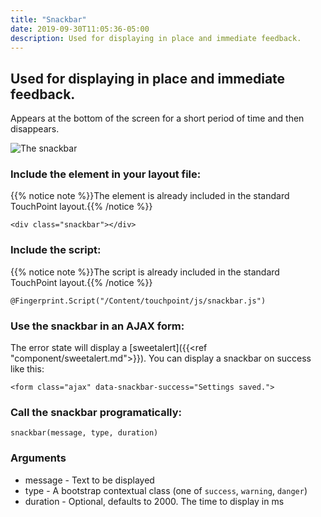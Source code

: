 ```yaml
---
title: "Snackbar"
date: 2019-09-30T11:05:36-05:00
description: Used for displaying in place and immediate feedback.
---
```

## Used for displaying in place and immediate feedback.
Appears at the bottom of the screen for a short period of time and then disappears.

![The snackbar](../images/snackbar.png?classes=border)

### Include the element in your layout file:
{{% notice note %}}The element is already included in the standard TouchPoint layout.{{% /notice %}}

```<div class="snackbar"></div>```

### Include the script:
{{% notice note %}}The script is already included in the standard TouchPoint layout.{{% /notice %}}

```@Fingerprint.Script("/Content/touchpoint/js/snackbar.js")```

### Use the snackbar in an AJAX form:
The error state will display a [sweetalert]({{<ref "component/sweetalert.md">}}). You can display a snackbar on success like this:

`<form class="ajax" data-snackbar-success="Settings saved.">`

### Call the snackbar programatically:

`snackbar(message, type, duration)`

### Arguments

* message - Text to be displayed
* type - A bootstrap contextual class (one of `success`, `warning`, `danger`)
* duration - Optional, defaults to 2000. The time to display in ms


